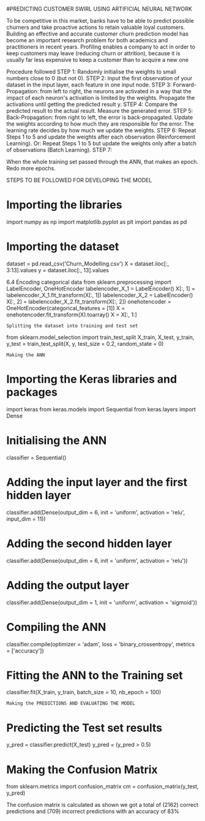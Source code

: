 #PREDICTING CUSTOMER SWIRL USING ARTIFICIAL NEURAL NETWORK

To be competitive in this market, banks have to be able to predict possible churners and take
proactive actions to retain valuable loyal customers. Building an effective and accurate
customer churn prediction model has become an important research problem for both
academics and practitioners in recent years. Profiling enables a company to act in order to
keep customers may leave (reducing churn or attrition), because it is usually far less
expensive to keep a customer than to acquire a new one

Procedure followed
STEP 1:
Randomly initialise the weights to small numbers close to 0 (but not 0).
STEP 2:
Input the first observation of your dataset in the input layer, each feature in one input node.
STEP 3:
Forward-Propagation: from left to right, the neurons are activated in a way that the impact
of each
neuron&#39;s activation is limited by the weights. Propagate the activations until getting the
predicted result y.
STEP 4:
Compare the predicted result to the actual result. Measure the generated error.
STEP 5:
Back-Propagation: from right to left, the error is back-propagated. Update the weights
according to
how much they are responsible for the error. The learning rate decides by how much we
update the weights.
STEP 6:
Repeat Steps 1 to 5 and update the weights after each observation (Reinforcement Learning).
Or:
Repeat Steps 1 to 5 but update the weights only after a batch of observations (Batch
Learning).
STEP 7:

When the whole training set passed through the ANN, that makes an epoch. Redo more
epochs.

STEPS TO BE FOLLOWED FOR DEVELOPING THE MODEL

# Importing the libraries
import numpy as np
import matplotlib.pyplot as plt
import pandas as pd

#	Importing the dataset
dataset = pd.read_csv('Churn_Modelling.csv')
X = dataset.iloc[:, 3:13].values
y = dataset.iloc[:, 13].values

6.4	Encoding categorical data
from sklearn.preprocessing import LabelEncoder, OneHotEncoder
labelencoder_X_1 = LabelEncoder()
X[:, 1] = labelencoder_X_1.fit_transform(X[:, 1])
labelencoder_X_2 = LabelEncoder()
X[:, 2] = labelencoder_X_2.fit_transform(X[:, 2])
onehotencoder = OneHotEncoder(categorical_features = [1])
X = onehotencoder.fit_transform(X).toarray()
X = X[:, 1:]

	Splitting the dataset into training and test set
from sklearn.model_selection import train_test_split
X_train, X_test, y_train, y_test = train_test_split(X, y, test_size = 0.2, random_state = 0)

	Making the ANN
# Importing the Keras libraries and packages
import keras
from keras.models import Sequential
from keras.layers import Dense

# Initialising the ANN
classifier = Sequential()

# Adding the input layer and the first hidden layer
classifier.add(Dense(output_dim = 6, init = 'uniform', activation = 'relu', input_dim = 11))

# Adding the second hidden layer
classifier.add(Dense(output_dim = 6, init = 'uniform', activation = 'relu'))

# Adding the output layer
classifier.add(Dense(output_dim = 1, init = 'uniform', activation = 'sigmoid'))

# Compiling the ANN
classifier.compile(optimizer = 'adam', loss = 'binary_crossentropy', metrics = ['accuracy'])

# Fitting the ANN to the Training set
classifier.fit(X_train, y_train, batch_size = 10, nb_epoch = 100)

	Making the PREDICTIONS AND EVALUATING THE MODEL
# Predicting the Test set results
y_pred = classifier.predict(X_test)
y_pred = (y_pred > 0.5)

# Making the Confusion Matrix
from sklearn.metrics import confusion_matrix
cm = confusion_matrix(y_test, y_pred)


The confusion matrix is calculated as shown
  we got a total of (2162) correct predictions and  (709) incorrect predictions with an accuracy of 83%



